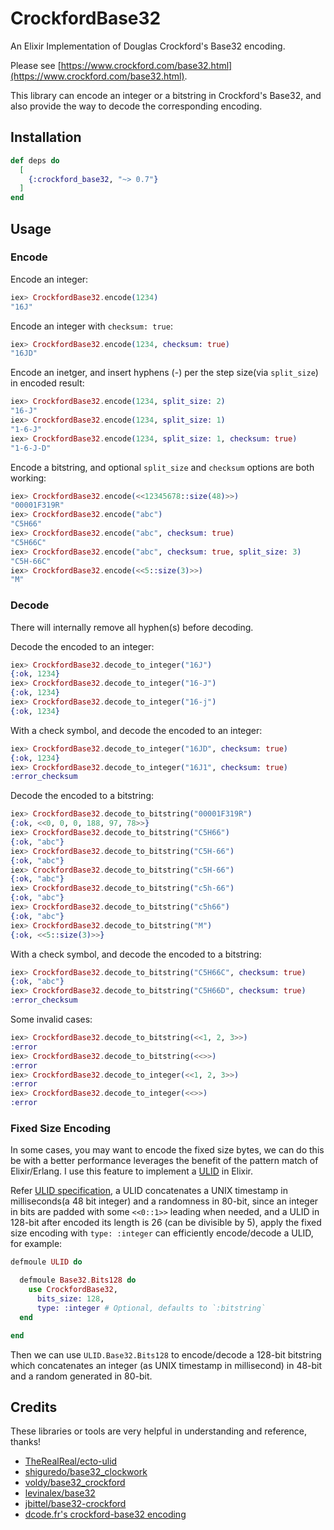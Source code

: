# CrockfordBase32

An Elixir Implementation of Douglas Crockford's Base32 encoding.

Please see [https://www.crockford.com/base32.html](https://www.crockford.com/base32.html).

This library can encode an integer or a bitstring in Crockford's Base32, and also provide the way to decode the corresponding encoding.

## Installation

```elixir
def deps do
  [
    {:crockford_base32, "~> 0.7"}
  ]
end
```

## Usage

### Encode

Encode an integer:

```elixir
iex> CrockfordBase32.encode(1234)
"16J"
```

Encode an integer with `checksum: true`:

```elixir
iex> CrockfordBase32.encode(1234, checksum: true)
"16JD"
```

Encode an inetger, and insert hyphens (-) per the step size(via `split_size`) in encoded result:

```elixir
iex> CrockfordBase32.encode(1234, split_size: 2)
"16-J"
iex> CrockfordBase32.encode(1234, split_size: 1)
"1-6-J"
iex> CrockfordBase32.encode(1234, split_size: 1, checksum: true)
"1-6-J-D"
```

Encode a bitstring, and optional `split_size` and `checksum` options are both working:

```elixir
iex> CrockfordBase32.encode(<<12345678::size(48)>>)
"00001F319R"
iex> CrockfordBase32.encode("abc")
"C5H66"
iex> CrockfordBase32.encode("abc", checksum: true)
"C5H66C"
iex> CrockfordBase32.encode("abc", checksum: true, split_size: 3)
"C5H-66C"
iex> CrockfordBase32.encode(<<5::size(3)>>)
"M"
```

### Decode

There will internally remove all hyphen(s) before decoding.

Decode the encoded to an integer:

```elixir
iex> CrockfordBase32.decode_to_integer("16J")
{:ok, 1234}
iex> CrockfordBase32.decode_to_integer("16-J")
{:ok, 1234}
iex> CrockfordBase32.decode_to_integer("16-j")
{:ok, 1234}
```

With a check symbol, and decode the encoded to an integer:

```elixir
iex> CrockfordBase32.decode_to_integer("16JD", checksum: true)
{:ok, 1234}
iex> CrockfordBase32.decode_to_integer("16J1", checksum: true)
:error_checksum
```

Decode the encoded to a bitstring:

```elixir
iex> CrockfordBase32.decode_to_bitstring("00001F319R")
{:ok, <<0, 0, 0, 188, 97, 78>>}
iex> CrockfordBase32.decode_to_bitstring("C5H66")
{:ok, "abc"}
iex> CrockfordBase32.decode_to_bitstring("C5H-66")
{:ok, "abc"}
iex> CrockfordBase32.decode_to_bitstring("c5H-66")
{:ok, "abc"}
iex> CrockfordBase32.decode_to_bitstring("c5h-66")
{:ok, "abc"}
iex> CrockfordBase32.decode_to_bitstring("c5h66")
{:ok, "abc"}
iex> CrockfordBase32.decode_to_bitstring("M")
{:ok, <<5::size(3)>>}
```

With a check symbol, and decode the encoded to a bitstring:

```elixir
iex> CrockfordBase32.decode_to_bitstring("C5H66C", checksum: true)
{:ok, "abc"}
iex> CrockfordBase32.decode_to_bitstring("C5H66D", checksum: true)
:error_checksum
```

Some invalid cases:

```elixir
iex> CrockfordBase32.decode_to_bitstring(<<1, 2, 3>>)
:error
iex> CrockfordBase32.decode_to_bitstring(<<>>)
:error
iex> CrockfordBase32.decode_to_integer(<<1, 2, 3>>)
:error
iex> CrockfordBase32.decode_to_integer(<<>>)
:error
```

### Fixed Size Encoding

In some cases, you may want to encode the fixed size bytes, we can do this be with a better performance leverages the benefit of the pattern match of Elixir/Erlang. I use this feature to implement a [ULID](https://github.com/xinz/elixir_ulid) in Elixir.

Refer [ULID specification](https://github.com/ulid/spec#specification), a ULID concatenates a UNIX timestamp in milliseconds(a 48 bit integer) and a randomness in 80-bit, since an integer in bits are padded with some `<<0::1>>` leading when needed, and a ULID in 128-bit after encoded its length is 26 (can be divisible by 5), apply the fixed size encoding with `type: :integer` can efficiently encode/decode a ULID, for example:

```elixir
defmoule ULID do

  defmoule Base32.Bits128 do
    use CrockfordBase32,
      bits_size: 128,
      type: :integer # Optional, defaults to `:bitstring`
  end

end
```

Then we can use `ULID.Base32.Bits128` to encode/decode a 128-bit bitstring which concatenates an integer (as UNIX timestamp in millisecond) in 48-bit and a random generated in 80-bit.

## Credits

These libraries or tools are very helpful in understanding and reference, thanks!

- [TheRealReal/ecto-ulid](https://github.com/TheRealReal/ecto-ulid)
- [shiguredo/base32_clockwork](https://github.com/shiguredo/base32_clockwork)
- [voldy/base32_crockford](https://github.com/voldy/base32_crockford)
- [levinalex/base32](https://github.com/levinalex/base32)
- [jbittel/base32-crockford](https://github.com/jbittel/base32-crockford)
- [dcode.fr's crockford-base32 encoding](https://www.dcode.fr/crockford-base-32-encoding)

